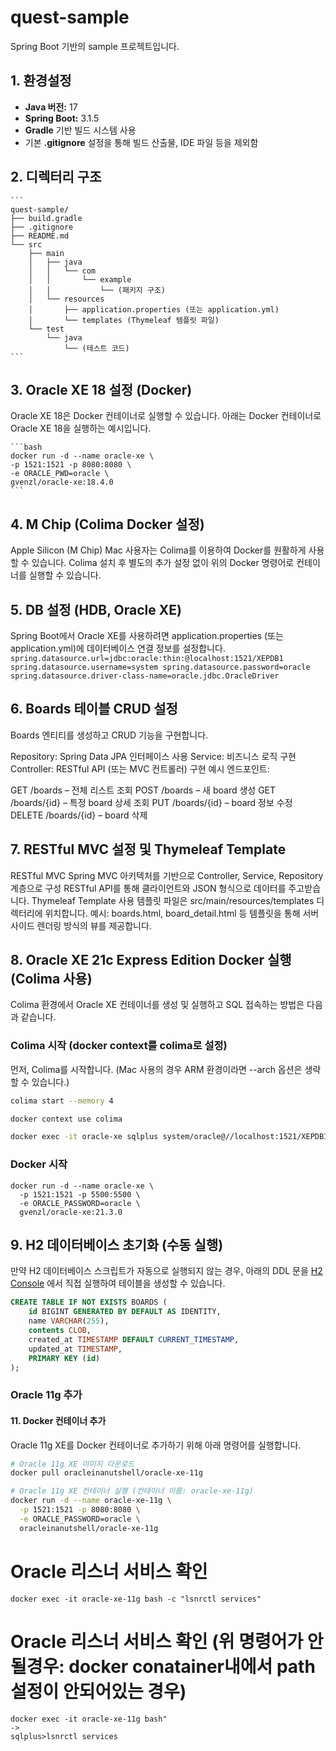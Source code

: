 # quest-sample
Spring Boot 기반의 sample 프로젝트입니다.

## 1. 환경설정

- **Java 버전:** 17  
- **Spring Boot:** 3.1.5  
- **Gradle** 기반 빌드 시스템 사용  
- 기본 **.gitignore** 설정을 통해 빌드 산출물, IDE 파일 등을 제외함  

## 2. 디렉터리 구조
    ```
    quest-sample/
    ├── build.gradle
    ├── .gitignore
    ├── README.md
    └── src
        ├── main
        │   ├── java
        │   │   └── com
        │   │       └── example
        │   │           └── (패키지 구조)
        │   └── resources
        │       ├── application.properties (또는 application.yml)
        │       └── templates (Thymeleaf 템플릿 파일)
        └── test
            └── java
                └── (테스트 코드)
    ```
## 3. Oracle XE 18 설정 (Docker)
Oracle XE 18은 Docker 컨테이너로 실행할 수 있습니다.
아래는 Docker 컨테이너로 Oracle XE 18을 실행하는 예시입니다.

    ```bash
    docker run -d --name oracle-xe \
    -p 1521:1521 -p 8080:8080 \
    -e ORACLE_PWD=oracle \
    gvenzl/oracle-xe:18.4.0
    ```

## 4. M Chip (Colima Docker 설정)
Apple Silicon (M Chip) Mac 사용자는 Colima를 이용하여 Docker를 원활하게 사용할 수 있습니다.
Colima 설치 후 별도의 추가 설정 없이 위의 Docker 명령어로 컨테이너를 실행할 수 있습니다.

## 5. DB 설정 (HDB, Oracle XE)
Spring Boot에서 Oracle XE를 사용하려면 application.properties (또는 application.yml)에 데이터베이스 연결 정보를 설정합니다.
    ```
    spring.datasource.url=jdbc:oracle:thin:@localhost:1521/XEPDB1
    spring.datasource.username=system
    spring.datasource.password=oracle
    spring.datasource.driver-class-name=oracle.jdbc.OracleDriver
    ```

## 6. Boards 테이블 CRUD 설정
Boards 엔티티를 생성하고 CRUD 기능을 구현합니다.

Repository: Spring Data JPA 인터페이스 사용
Service: 비즈니스 로직 구현
Controller: RESTful API (또는 MVC 컨트롤러) 구현
예시 엔드포인트:

GET /boards – 전체 리스트 조회
POST /boards – 새 board 생성
GET /boards/{id} – 특정 board 상세 조회
PUT /boards/{id} – board 정보 수정
DELETE /boards/{id} – board 삭제

## 7. RESTful MVC 설정 및 Thymeleaf Template
RESTful MVC
Spring MVC 아키텍처를 기반으로 Controller, Service, Repository 계층으로 구성
RESTful API를 통해 클라이언트와 JSON 형식으로 데이터를 주고받습니다.
Thymeleaf Template 사용
템플릿 파일은 src/main/resources/templates 디렉터리에 위치합니다.
예시: boards.html, board_detail.html 등
템플릿을 통해 서버 사이드 렌더링 방식의 뷰를 제공합니다.

## 8. Oracle XE 21c Express Edition Docker 실행 (Colima 사용)
Colima 환경에서 Oracle XE 컨테이너를 생성 및 실행하고 SQL 접속하는 방법은 다음과 같습니다.

### Colima 시작 (docker context를 colima로 설정)
먼저, Colima를 시작합니다. (Mac 사용의 경우 ARM 환경이라면 --arch 옵션은 생략할 수 있습니다.)

```bash 
colima start --memory 4
```

```bash 
docker context use colima
```

```bash or zsh
docker exec -it oracle-xe sqlplus system/oracle@//localhost:1521/XEPDB1
```

### Docker 시작
```
docker run -d --name oracle-xe \
  -p 1521:1521 -p 5500:5500 \
  -e ORACLE_PASSWORD=oracle \
  gvenzl/oracle-xe:21.3.0
```

## 9. H2 데이터베이스 초기화 (수동 실행)

만약 H2 데이터베이스 스크립트가 자동으로 실행되지 않는 경우, 아래의 DDL 문을 [H2 Console](http://localhost:8080/h2-console) 에서 직접 실행하여 테이블을 생성할 수 있습니다.

```sql
CREATE TABLE IF NOT EXISTS BOARDS (
    id BIGINT GENERATED BY DEFAULT AS IDENTITY,
    name VARCHAR(255),
    contents CLOB,
    created_at TIMESTAMP DEFAULT CURRENT_TIMESTAMP,
    updated_at TIMESTAMP,
    PRIMARY KEY (id)
);
```

### Oracle 11g 추가

#### 11. Docker 컨테이너 추가
Oracle 11g XE를 Docker 컨테이너로 추가하기 위해 아래 명령어를 실행합니다.

```bash
# Oracle 11g XE 이미지 다운로드
docker pull oracleinanutshell/oracle-xe-11g

# Oracle 11g XE 컨테이너 실행 (컨테이너 이름: oracle-xe-11g)
docker run -d --name oracle-xe-11g \
  -p 1521:1521 -p 8080:8080 \
  -e ORACLE_PASSWORD=oracle \
  oracleinanutshell/oracle-xe-11g
```

# Oracle 리스너 서비스 확인
```
docker exec -it oracle-xe-11g bash -c "lsnrctl services"
```

# Oracle 리스너 서비스 확인 (위 명령어가 안될경우: docker conatainer내에서 path설정이 안되어있는 경우)
```
docker exec -it oracle-xe-11g bash"
->
sqlplus>lsnrctl services
```
